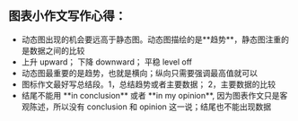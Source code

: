 ## 图表小作文写作心得：

* 动态图出现的机会要远高于静态图。动态图描绘的是\*\*趋势\*\*，静态图注重的是数据之间的比较
* 上升 upward； 下降 downward； 平稳 level off
* 动态图最重要的是趋势，也就是横向；纵向只需要强调最高值就可以
* 图标作文最好写总结段。1，总结趋势或者主要数据； 2，主要数据的比较
* 结尾不能用 \*\*in conclusion\*\* 或者 \*\*in my opinion\*\*, 因为图表作文只是客观陈述，所以没有 conclusion 和 opinion 这一说；结尾也不能出现数据

